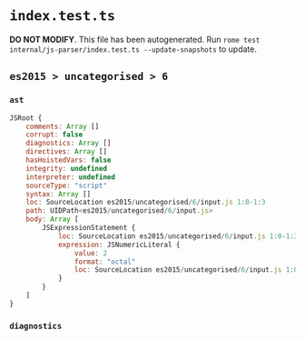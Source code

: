 # `index.test.ts`

**DO NOT MODIFY**. This file has been autogenerated. Run `rome test internal/js-parser/index.test.ts --update-snapshots` to update.

## `es2015 > uncategorised > 6`

### `ast`

```javascript
JSRoot {
	comments: Array []
	corrupt: false
	diagnostics: Array []
	directives: Array []
	hasHoistedVars: false
	integrity: undefined
	interpreter: undefined
	sourceType: "script"
	syntax: Array []
	loc: SourceLocation es2015/uncategorised/6/input.js 1:0-1:3
	path: UIDPath<es2015/uncategorised/6/input.js>
	body: Array [
		JSExpressionStatement {
			loc: SourceLocation es2015/uncategorised/6/input.js 1:0-1:3
			expression: JSNumericLiteral {
				value: 2
				format: "octal"
				loc: SourceLocation es2015/uncategorised/6/input.js 1:0-1:3
			}
		}
	]
}
```

### `diagnostics`

```

```
